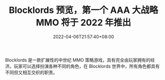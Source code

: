 ﻿---
title: "Blocklords 预览，第一个 AAA 大战略 MMO 将于 2022 年推出"
date: 2022-04-06T21:57:40+08:00
lastmod: 2022-04-06T16:45:40+08:00
draft: false
authors: ["Gabriel"]
description: "Blocklords 是一款扩展性的中世纪 MMO 策略游戏，具有完全由玩家拥有的经济。玩家可以选择扮演各种不同的角色，在 Blocklords 世界中，所有角色都具有不同但又相互交织的职责。"
featuredImage: "preview-of-blocklords-the-first-aaa-grand-strategy-mmo-coming-in-2022.jpeg"
tags: ["Virtual World","虚拟世界","Play to Earn"]
categories: ["news"]
news: ["虚拟世界"]
weight: 
lightgallery: true
pinned: false
recommend: false
recommend1: false
---

Blocklords 是一款扩展性的中世纪 MMO 策略游戏，具有完全由玩家拥有的经济。玩家可以选择扮演各种不同的角色，在 Blocklords 世界中，所有角色都具有不同但又相互交织的职责。

<!--more-->

